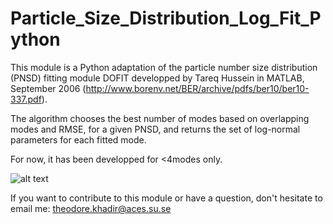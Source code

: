 # Particle_Size_Distribution_Log_Fit_Python

This module is a Python adaptation of the particle number size distribution (PNSD) fitting module DOFIT developped by Tareq Hussein in MATLAB, September 2006 
(http://www.borenv.net/BER/archive/pdfs/ber10/ber10-337.pdf).

The algorithm chooses the best number of modes based on overlapping modes and RMSE, for a given PNSD, and returns the set of log-normal parameters for each fitted mode.

For now, it has been developped for <4modes only.

![alt text](https://github.com/theodorekhadir/dofit_python/blob/master/test.png)

If you want to contribute to this module or have a question, don't hesitate to email me:
theodore.khadir@aces.su.se
